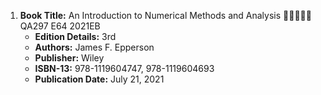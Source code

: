 1. **Book Title:** An Introduction to Numerical Methods and Analysis 🚨🚨🚨🚨🚨 QA297 E64 2021EB
   - **Edition Details:** 3rd
   - **Authors:** James F. Epperson
   - **Publisher:** Wiley
   - **ISBN-13:** 978-1119604747, 978-1119604693
   - **Publication Date:** July 21, 2021

